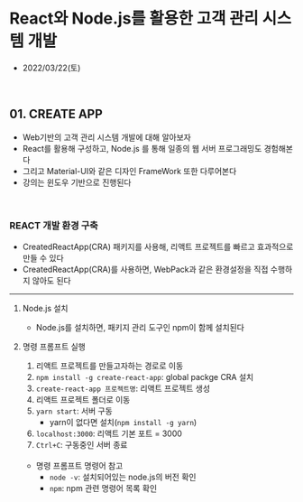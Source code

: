 # React와 Node.js를 활용한 고객 관리 시스템 개발
- 2022/03/22(토)

<br>


## 01. CREATE APP
- Web기반의 고객 관리 시스템 개발에 대해 알아보자
- React를 활용해 구성하고, Node.js 를 통해 일종의 웹 서버 프로그래밍도 경험해본다
- 그리고 Material-UI와 같은 디자인 FrameWork 또한 다루어본다
- 강의는 윈도우 기반으로 진행된다
 
<br>

### REACT 개발 환경 구축
- CreatedReactApp(CRA) 패키지를 사용해, 리액트 프로젝트를 빠르고 효과적으로 만들 수 있다
- CreatedReactApp(CRA)를 사용하면, WebPack과 같은 환경설정을 직접 수행하지 않아도 된다

<hr>

1. Node.js 설치 
    - Node.js를 설치하면, 패키지 관리 도구인 npm이 함께 설치된다 
2. 명령 프롬프트 실행
    1. 리액트 프로젝트를 만들고자하는 경로로 이동
    2. `npm install -g create-react-app`: global packge CRA 설치
    3. `create-react-app 프로젝트명`: 리액트 프로젝트 생성
    4. 리액트 프로젝트 폴더로 이동 
    5. `yarn start`: 서버 구동
        - yarn이 없다면 설치(`npm install -g yarn`)
    6. `localhost:3000`: 리액트 기본 포트 = 3000 
    7. `Ctrl+C`: 구동중인 서버 종료

    <br>

    - 명령 프롬프트 명령어 참고
        - `node -v`: 설치되어있는 node.js의 버전 확인
        - `npm`: npm 관련 명령어 목록 확인  

<br>
